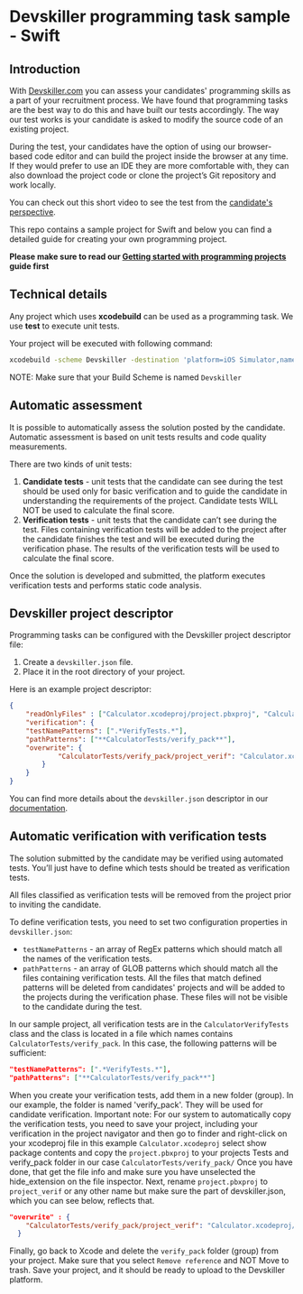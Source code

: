 # Devskiller programming task sample - Swift

## Introduction

With [Devskiller.com](https://devskiller.com) you can assess your candidates'
programming skills as a part of your recruitment process. We have found that
programming tasks are the best way to do this and have built our tests
accordingly. The way our test works is your candidate is asked to modify the
source code of an existing project.

During the test, your candidates have the option of using our browser-based
code editor and can build the project inside the browser at any time. If they
would prefer to use an IDE they are more comfortable with, they can also
download the project code or clone the project’s Git repository and work
locally.

You can check out this short video to see the test from the [candidate's
perspective](https://goo.gl/AXXaTT).

This repo contains a sample project for Swift and below you can
find a detailed guide for creating your own programming project.

**Please make sure to read our [Getting started with programming
projects](https://goo.gl/gkQU4J) guide first**

## Technical details

Any project which uses **xcodebuild**  can be used as a
programming task. We use **test** to execute unit tests.

Your project will be executed with following command:

```sh
xcodebuild -scheme Devskiller -destination 'platform=iOS Simulator,name=iPhone 11 Pro Max' clean test
```
NOTE: Make sure that your Build Scheme is named `Devskiller`

## Automatic assessment

It is possible to automatically assess the solution posted by the candidate.
Automatic assessment is based on unit tests results and code quality
measurements.

There are two kinds of unit tests:

1. **Candidate tests** - unit tests that the candidate can see during the test
should be used only for basic verification and to guide the candidate in
understanding the requirements of the project. Candidate tests WILL NOT be used
to calculate the final score.
2. **Verification tests** - unit tests that the candidate can’t see during the
test. Files containing verification tests will be added to the project after
the candidate finishes the test and will be executed during the verification
phase. The results of the verification tests will be used to calculate the
final score.

Once the solution is developed and submitted, the platform executes
verification tests and performs static code analysis.

## Devskiller project descriptor

Programming tasks can be configured with the Devskiller project descriptor file:

1. Create a `devskiller.json` file.
2. Place it in the root directory of your project.

Here is an example project descriptor:

```json
{
    "readOnlyFiles" : ["Calculator.xcodeproj/project.pbxproj", "Calculator/Info.plist", "Calculator/CalculatorViewController.swift", "Calculator/SupportingFiles/AppDelegate.swift", "Calculator/SupportingFiles/LogoImageView.swift", "Calculator/SupportingFiles/SceneDelegate.swift"],
    "verification": {
    "testNamePatterns": [".*VerifyTests.*"],
    "pathPatterns": ["**CalculatorTests/verify_pack**"],
    "overwrite": {
            "CalculatorTests/verify_pack/project_verif": "Calculator.xcodeproj/project.pbxproj"
        }
    }
}
```

You can find more details about the `devskiller.json` descriptor in our
[documentation](https://goo.gl/uWXeCD).

## Automatic verification with verification tests

The solution submitted by the candidate may be verified using automated tests.
You’ll just have to define which tests should be treated as verification tests.

All files classified as verification tests will be removed from the project
prior to inviting the candidate.

To define verification tests, you need to set two configuration properties in
`devskiller.json`:

- `testNamePatterns` - an array of RegEx patterns which should match all the
names of the verification tests.
- `pathPatterns` - an array of GLOB patterns which should match all the files
containing verification tests. All the files that match defined patterns will
be deleted from candidates' projects and will be added to the projects during
the verification phase. These files will not be visible to the candidate during
the test.

In our sample project, all verification tests are in the `CalculatorVerifyTests`
class and the class is located in a file which names contains `CalculatorTests/verify_pack`. In
this case, the following patterns will be sufficient:

```json
"testNamePatterns": [".*VerifyTests.*"],
"pathPatterns": ["**CalculatorTests/verify_pack**"]
```
When you create your verification tests, add them in a new folder (group). In our example, the folder is named 'verify_pack'. They will be used for candidate verification.
Important note: For our system to automatically copy the verification tests, you need to save your project, including your verification in the project navigator and then go to finder and right-click on your xcodeproj file in this example `Calculator.xcodeproj` select show package contents and copy the `project.pbxproj` to your projects Tests and verify_pack folder in our case `CalculatorTests/verify_pack/`
Once you have done, that get the file info and make sure you have unselected the hide_extension on the file inspector. Next, rename `project.pbxproj` to `project_verif` or any other name but make sure the part of devskiller.json, which you can see below, reflects that.

```json
"overwrite" : {
    "CalculatorTests/verify_pack/project_verif": "Calculator.xcodeproj/project.pbxproj"
  }
```
Finally, go back to Xcode and delete the `verify_pack` folder (group) from your project. Make sure that you select `Remove reference` and NOT Move to trash. Save your project, and it should be ready to upload to the Devskiller platform.
